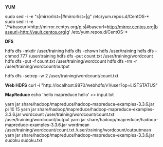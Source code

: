 **YUM**

sudo sed -i -e "s|mirrorlist=|#mirrorlist=|g" /etc/yum.repos.d/CentOS-*
sudo sed -i -e '/^#baseurl=http:\/\/mirror.centos.org/p;s|#baseurl=http://mirror.centos.org|baseurl=http://vault.centos.org|g' /etc/yum.repos.d/CentOS-*

**DFS**

hdfs dfs -mkdir /user/training
hdfs dfs -chown hdfs /user/training
hdfs dfs -chmod 777 /user/training
hdfs dfs -put count.txt /user/training/wordcount
hdfs dfs -put -f count.txt /user/training/wordcount
hdfs dfs -rm -r /user/training/wordcount/output

hdfs dfs -setrep -w 2 /user/training/wordcount/count.txt

**Web HDFS**
curl -i "http://localhost:9870/webhdfs/v1/user?op=LISTSTATUS"

**MapReduce**
echo 'hello mapreduce hello' >> input.txt

yarn jar share/hadoop/mapreduce/hadoop-mapreduce-examples-3.3.6.jar pi 10 15
yarn jar share/hadoop/mapreduce/hadoop-mapreduce-examples-3.3.6.jar wordcount /user/training/wordcount/count.txt /user/training/wordcount/output
yarn jar share/hadoop/mapreduce/hadoop-mapreduce-examples-3.3.6.jar wordmean /user/training/wordcount/count.txt /user/training/wordcount/outputmean
yarn jar share/hadoop/mapreduce/hadoop-mapreduce-examples-3.3.6.jar sudoku sudoku.txt
